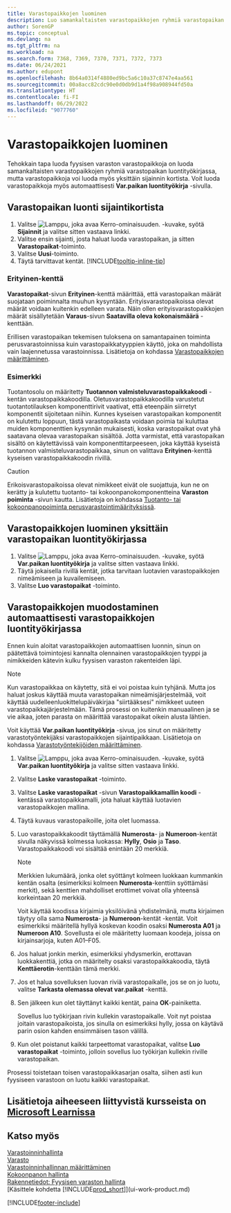 ```yaml
---
title: Varastopaikkojen luominen
description: Luo samankaltaisten varastopaikkojen ryhmiä varastopaikan luontityökirjaan, luo varastopaikkoja yksitellen sijaintikortille tai automaattisesti varastopaikan luontityökirjaan.
author: SorenGP
ms.topic: conceptual
ms.devlang: na
ms.tgt_pltfrm: na
ms.workload: na
ms.search.form: 7368, 7369, 7370, 7371, 7372, 7373
ms.date: 06/24/2021
ms.author: edupont
ms.openlocfilehash: 8b64a0314f4880ed9bc5a6c10a37c8747e4aa561
ms.sourcegitcommit: 00a8acc82cdc90e0d0db9d1a4f98a908944fd50a
ms.translationtype: HT
ms.contentlocale: fi-FI
ms.lasthandoff: 06/29/2022
ms.locfileid: "9077760"
---
```

# <a name="create-bins"></a>Varastopaikkojen luominen

Tehokkain tapa luoda fyysisen varaston varastopaikkoja on luoda samankaltaisten varastopaikkojen ryhmiä varastopaikan luontityökirjassa, mutta varastopaikkoja voi luoda myös yksittäin sijainnin kortista. Voit luoda varastopaikkoja myös automaattisesti **Var.paikan luontityökirja** -sivulla.  

## <a name="to-create-a-bin-from-the-location-card"></a>Varastopaikan luonti sijaintikortista

1.  Valitse ![Lamppu, joka avaa Kerro-ominaisuuden.](media/ui-search/search_small.png "Kerro, mitä haluat tehdä") -kuvake, syötä **Sijainnit** ja valitse sitten vastaava linkki.  
2.  Valitse ensin sijainti, josta haluat luoda varastopaikan, ja sitten **Varastopaikat**-toiminto.  
3. Valitse **Uusi**-toiminto.
4. Täytä tarvittavat kentät. [!INCLUDE[tooltip-inline-tip](includes/tooltip-inline-tip_md.md)]

### <a name="the-dedicated-field"></a>Erityinen-kenttä

**Varastopaikat**-sivun **Erityinen**-kenttä määrittää, että varastopaikan määrät suojataan poiminnalta muuhun kysyntään. Erityisvarastopaikoissa olevat määrät voidaan kuitenkin edelleen varata. Näin ollen erityisvarastopaikkojen määrät sisällytetään **Varaus**-sivun **Saatavilla oleva kokonaismäärä** -kenttään.

Erillisen varastopaikan tekemisen tuloksena on samantapainen toiminta perusvarastoinnissa kuin varastopaikkatyyppien käyttö, joka on mahdollista vain laajennetussa varastoinnissa. Lisätietoja on kohdassa [Varastopaikkojen määrittäminen](warehouse-how-to-set-up-bin-types.md).

### <a name="example"></a>Esimerkki

Tuotantosolu on määritetty **Tuotannon valmisteluvarastopaikkakoodi** -kentän varastopaikkakoodilla. Oletusvarastopaikkakoodilla varustetut tuotantotilauksen komponenttirivit vaativat, että eteenpäin siirretyt komponentit sijoitetaan niihin. Kunnes kyseisen varastopaikan komponentit on kulutettu loppuun, tästä varastopaikasta voidaan poimia tai kuluttaa muiden komponenttien kysynnän mukaisesti, koska varastopaikat ovat yhä saatavana olevaa varastopaikan sisältöä. Jotta varmistat, että varastopaikan sisältö on käytettävissä vain komponenttitarpeeseen, joka käyttää kyseistä tuotannon valmisteluvarastopaikkaa, sinun on valittava **Erityinen**-kenttä kyseisen varastopaikkakoodin rivillä.

> [!Caution]
> Erikoisvarastopaikoissa olevat nimikkeet eivät ole suojattuja, kun ne on kerätty ja kulutettu tuotanto- tai kokoonpanokomponentteina **Varaston poiminta** -sivun kautta. Lisätietoja on kohdassa [Tuotanto- tai kokoonpanopoiminta perusvarastointimäärityksissä](warehouse-how-to-pick-for-production.md).

## <a name="to-create-bins-individually-in-the-bin-creation-worksheet"></a>Varastopaikkojen luominen yksittäin varastopaikan luontityökirjassa

1.  Valitse ![Lamppu, joka avaa Kerro-ominaisuuden.](media/ui-search/search_small.png "Kerro, mitä haluat tehdä") -kuvake, syötä **Var.paikan luontityökirja** ja valitse sitten vastaava linkki.  
2.  Täytä jokaisella rivillä kentät, jotka tarvitaan luotavien varastopaikkojen nimeämiseen ja kuvailemiseen.  
3.  Valitse **Luo varastopaikat** -toiminto.  

## <a name="to-make-bins-automatically-in-the-bin-creation-worksheet"></a>Varastopaikkojen muodostaminen automaattisesti varastopaikkojen luontityökirjassa

Ennen kuin aloitat varastopaikkojen automaattisen luonnin, sinun on päätettävä toimintojesi kannalta olennainen varastopaikkojen tyyppi ja nimikkeiden kätevin kulku fyysisen varaston rakenteiden läpi.  

> [!NOTE]  
> Kun varastopaikkaa on käytetty, sitä ei voi poistaa kuin tyhjänä. Mutta jos haluat joskus käyttää muuta varastopaikan nimeämisjärjestelmää, voit käyttää uudelleenluokittelupäiväkirjaa "siirtääksesi" nimikkeet uuteen varastopaikkajärjestelmään. Tämä prosessi on kuitenkin manuaalinen ja se vie aikaa, joten parasta on määrittää varastopaikat oikein alusta lähtien.  

Voit käyttää **Var.paikan luontityökirja** -sivua, jos sinut on määritetty varastotyöntekijäksi varastopaikkojen sijaintipaikkaan. Lisätietoja on kohdassa [Varastotyöntekijöiden määrittäminen](warehouse-how-to-set-up-warehouse-employees.md).    

1.  Valitse ![Lamppu, joka avaa Kerro-ominaisuuden.](media/ui-search/search_small.png "Kerro, mitä haluat tehdä") -kuvake, syötä **Var.paikan luontityökirja** ja valitse sitten vastaava linkki.  
2.  Valitse **Laske varastopaikat** -toiminto.
3. Valitse **Laske varastopaikat** -sivun **Varastopaikkamallin koodi** -kentässä varastopaikkamalli, jota haluat käyttää luotavien varastopaikkojen mallina.
4.  Täytä kuvaus varastopaikoille, joita olet luomassa.  
5.  Luo varastopaikkakoodit täyttämällä **Numerosta**- ja **Numeroon**-kentät sivulla näkyvissä kolmessa luokassa: **Hylly**, **Osio** ja **Taso**. Varastopaikkakoodi voi sisältää enintään 20 merkkiä.  

    > [!NOTE]  
    >  Merkkien lukumäärä, jonka olet syöttänyt kolmeen luokkaan kummankin kentän osalta (esimerkiksi kolmeen **Numerosta**-kenttiin syöttämäsi merkit), sekä kenttien mahdolliset erottimet voivat olla yhteensä korkeintaan 20 merkkiä.  

     Voit käyttää koodissa kirjaimia yksilöivänä yhdistelmänä, mutta kirjaimen täytyy olla sama **Numerosta**- ja **Numeroon**-kentät -kentät. Voit esimerkiksi määritellä hyllyä koskevan koodin osaksi **Numerosta A01** ja **Numeroon A10**. Sovellusta ei ole määritetty luomaan koodeja, joissa on kirjainsarjoja, kuten A01–F05.  

6.  Jos haluat jonkin merkin, esimerkiksi yhdysmerkin, erottavan luokkakenttiä, jotka on määritelty osaksi varastopaikkakoodia, täytä **Kenttäerotin**-kenttään tämä merkki.  
7.  Jos et halua sovelluksen luovan riviä varastopaikalle, jos se on jo luotu, valitse **Tarkasta olemassa olevat var.paikat** -kenttä.  
8. Sen jälkeen kun olet täyttänyt kaikki kentät, paina **OK**-painiketta.

    Sovellus luo työkirjaan rivin kullekin varastopaikalle. Voit nyt poistaa joitain varastopaikoista, jos sinulla on esimerkiksi hylly, jossa on käytävä parin osion kahden ensimmäisen tason välillä.  

9. Kun olet poistanut kaikki tarpeettomat varastopaikat, valitse **Luo varastopaikat** -toiminto, jolloin sovellus luo työkirjan kullekin riville varastopaikan.  

Prosessi toistetaan toisen varastopaikkasarjan osalta, siihen asti kun fyysiseen varastoon on luotu kaikki varastopaikat.  

## <a name="see-related-training-at-microsoft-learn"></a>Lisätietoja aiheeseen liittyvistä kursseista on [Microsoft Learnissa](/learn/modules/create-new-bins/)

## <a name="see-also"></a>Katso myös

[Varastoinninhallinta](warehouse-manage-warehouse.md)  
[Varasto](inventory-manage-inventory.md)  
[Varastoinninhallinnan määrittäminen](warehouse-setup-warehouse.md)  
[Kokoonpanon hallinta](assembly-assemble-items.md)  
[Rakennetiedot: Fyysisen varaston hallinta](design-details-warehouse-management.md)  
[Käsittele kohdetta [!INCLUDE[prod_short](includes/prod_short.md)]](ui-work-product.md)


[!INCLUDE[footer-include](includes/footer-banner.md)]
